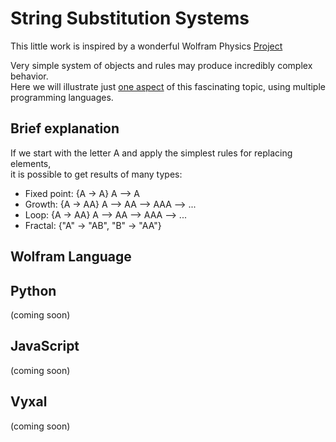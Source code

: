 # String Substitution Systems
This little work is inspired by a wonderful Wolfram Physics [Project](https://www.wolframphysics.org/)  

Very simple system of objects and rules may produce incredibly complex behavior.  
Here we will illustrate just [one aspect](https://www.wolframphysics.org/technical-introduction/the-updating-process-for-string-substitution-systems/string-substitution-systems/#p-201) of this fascinating topic, using multiple programming languages.
## Brief explanation
If we start with the letter A and apply the simplest rules for replacing elements,  
it is possible to get results of many types:
- Fixed point:
{A → A}  A ⟶ A
- Growth:
{A → AA}  A ⟶ AA ⟶ AAA ⟶ ...
- Loop:
{A → AA}  A ⟶ AA ⟶ AAA ⟶ ...
- Fractal:
{"A" -> "AB", "B" -> "AA"} 

## Wolfram Language
## Python 
(coming soon)
## JavaScript 
(coming soon)
## Vyxal
(coming soon)
